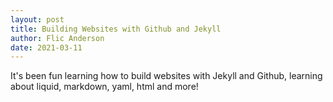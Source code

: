 ```yaml
---
layout: post
title: Building Websites with Github and Jekyll
author: Flic Anderson 
date: 2021-03-11
---
```


It's been fun learning how to build websites with Jekyll and Github, learning about liquid, markdown, yaml, html and more!
